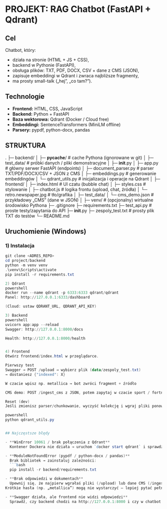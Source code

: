 # PROJEKT: RAG Chatbot (FastAPI + Qdrant)

## Cel
Chatbot, który:
- działa na stronie (HTML + JS + CSS),
- backend w Pythonie (FastAPI),
- obsługa plików: TXT, PDF, DOCX, CSV + dane z CMS (JSON),
- zapisuje embeddingi w Qdrant i zwraca najbliższe fragmenty,
- ma prosty small-talk („hej”, „co tam?”).

## Technologie
- **Frontend:** HTML, CSS, JavaScript  
- **Backend:** Python + FastAPI  
- **Baza wektorowa:** Qdrant (Docker / Cloud free)  
- **Embeddingi:** SentenceTransformers (MiniLM offline)  
- **Parsery:** pypdf, python-docx, pandas  


## STRUKTURA
.
├─ backend/
│  ├─ __pycache__/                # cache Pythona (ignorowane w git)
│  ├─ test_data/                  # próbki danych / pliki demonstracyjne
│  ├─ __init__.py
│  ├─ app.py                      # główny serwer FastAPI (endpoints)
│  ├─ document_parser.py          # parser TXT/PDF/DOCX/CSV + JSON z CMS
│  ├─ embeddings.py               # generowanie embeddingów
│  └─ qdrant_utils.py             # inicjalizacja i operacje na Qdrant
│
├─ frontend/
│  ├─ index.html                  # UI czatu (bubble chat)
│  ├─ styles.css                  # stylowanie
│  ├─ chatbot.js                  # logika frontu (upload, chat, źródła)
│  └─ retro.newspaper.jpg         # tło/grafika
│
├─ test_data/
│  └─ cms_demo.json               # przykładowy „CMS” (dane w JSON)
│
├─ venv/                          # (opcjonalny) wirtualne środowisko Pythona
├─ .gitignore
├─ requirements.txt
├─ test_api.py                    # proste testy/zapytania do API
├─ __init__.py
├─ zespoly_test.txt               # prosty plik TXT do testów
└─ README.md





## Uruchomienie (Windows)

### 1) Instalacja
```powershell / cmd
git clone <ADRES_REPO>
cd project/backend
python -m venv venv
.\venv\Scripts\activate
pip install -r requirements.txt

2) Qdrant
powershell
docker run --name qdrant -p 6333:6333 qdrant/qdrant
Panel: http://127.0.0.1:6333/dashboard

(Cloud: ustaw QDRANT_URL, QDRANT_API_KEY)

3) Backend
powershell
uvicorn app:app --reload
Swagger: http://127.0.0.1:8000/docs

Health: http://127.0.0.1:8000/health


4) Frontend
Otwórz frontend/index.html w przeglądarce.

Pierwszy test
Swagger → POST /upload → wybierz plik (data/zespoly_test.txt)
→ dostaniesz {"indexed": X}

W czacie wpisz np. metallica → bot zwróci fragment + źródło

CMS demo: POST /ingest_cms z JSON, potem zapytaj w czacie sport / fortnite.

Reset (dev)
Jeśli zmienisz parser/chunkowanie, wyczyść kolekcję i wgraj pliki ponownie:

powershell
python qdrant_utils.py


## Najczęstsze błędy

- **WinError 10061 / brak połączenia z Qdrant**  
  Kontener Dockera nie działa → uruchom `docker start qdrant` i sprawdź    <http://127.0.0.1:6333/dashboard>.

- **ModuleNotFoundError (pypdf / python-docx / pandas)**  
  Brak bibliotek → zainstaluj zależności:  
  ```bash
  pip install -r backend/requirements.txt

- **Brak odpowiedzi w dokumentach**
  Upewnij się, że najpierw wgrałaś pliki (/upload) lub dane CMS (/ingest_cms).
Krótkie hasła (np. „metallica”) mogą nie wystarczyć – lepiej pytać pełnym zdaniem.

- **Swagger działa, ale frontend nie widzi odpowiedzi**
  Sprawdź, czy backend chodzi na http://127.0.0.1:8000 i czy w chatbot.js masz taki adres    w API_BASE.
